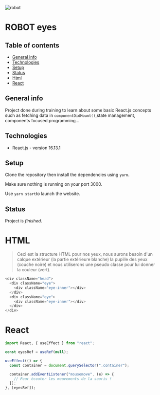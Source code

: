 ![robot](https://user-images.githubusercontent.com/61987773/106432611-406d8980-646f-11eb-92d3-9199a45ed511.gif)

# ROBOT eyes

## Table of contents

- [General info](#general-info)
- [Technologies](#technologies)
- [Setup](#setup)
- [Status](#status)
- [Html](#HTML)
- [React](#React)

## General info

Project done during training to learn about some basic React.js concepts such as fetching data in `componentDidMount()`,state management, components focused programming...

## Technologies

- React.js - version 16.13.1

## Setup

Clone the repository then install the dependencies using `yarn`.

Make sure nothing is running on your port 3000.

Use `yarn start`to launch the website.

## Status

Project is _finished_.

# HTML

> Ceci est la structure HTML pour nos yeux,
> nous aurons besoin d'un calque extérieur (la partie extérieure blanche) la pupille des yeux (couche noire)
> et nous utiliserons une pseudo classe pour lui donner la couleur (vert).

```javascript
<div className="head">
  <div className="eye">
    <div className="eye-inner"></div>
  </div>
  <div className="eye">
    <div className="eye-inner"></div>
  </div>
</div>
```

# React

```javascript
import React, { useEffect } from "react";

const eyesRef = useRef(null);

useEffect(() => {
  const container = document.querySelector(".container");

  container.addEventListener("mousemove", (e) => {
    // Pour écouter les mouvements de la souris !
  });
}, [eyesRef]);
```
